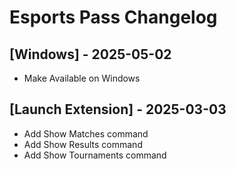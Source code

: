 # Esports Pass Changelog

## [Windows] - 2025-05-02

- Make Available on Windows

## [Launch Extension] - 2025-03-03

- Add Show Matches command
- Add Show Results command
- Add Show Tournaments command
